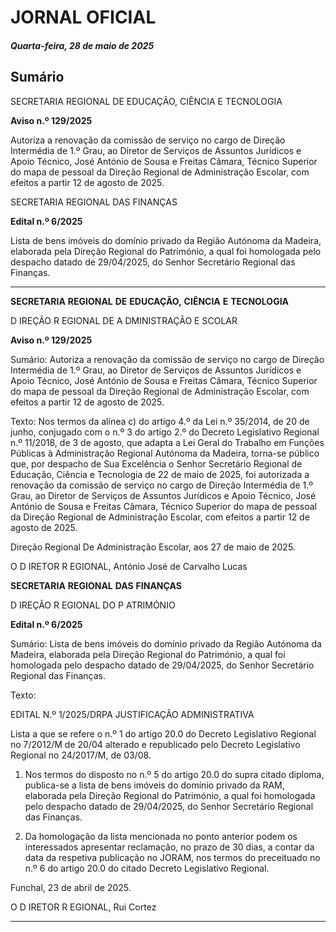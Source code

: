 # JORNAL OFICIAL

##### Quarta-feira, 28 de maio de 2025

## **Sumário**

SECRETARIA REGIONAL DE EDUCAÇÃO, CIÊNCIA E TECNOLOGIA

**Aviso n.º 129/2025**

Autoriza a renovação da comissão de serviço no cargo de Direção Intermédia de 1.º
Grau, ao Diretor de Serviços de Assuntos Jurídicos e Apoio Técnico, José António
de Sousa e Freitas Câmara, Técnico Superior do mapa de pessoal da Direção
Regional de Administração Escolar, com efeitos a partir 12 de agosto de 2025.

SECRETARIA REGIONAL DAS FINANÇAS

**Edital n.º 6/2025**

Lista de bens imóveis do domínio privado da Região Autónoma da Madeira,
elaborada pela Direção Regional do Património, a qual foi homologada pelo
despacho datado de 29/04/2025, do Senhor Secretário Regional das Finanças.




---

**SECRETARIA** **REGIONAL** **DE** **EDUCAÇÃO,** **CIÊNCIA** **E** **TECNOLOGIA**


D IREÇÃO R EGIONAL DE A DMINISTRAÇÃO E SCOLAR


**Aviso n.º 129/2025**


Sumário:
Autoriza a renovação da comissão de serviço no cargo de Direção Intermédia de 1.º Grau, ao Diretor de Serviços de Assuntos Jurídicos e
Apoio Técnico, José António de Sousa e Freitas Câmara, Técnico Superior do mapa de pessoal da Direção Regional de Administração
Escolar, com efeitos a partir 12 de agosto de 2025.

Texto:
Nos termos da alínea c) do artigo 4.º da Lei n.º 35/2014, de 20 de junho, conjugado com o n.º 3 do artigo 2.º do Decreto
Legislativo Regional n.º 11/2018, de 3 de agosto, que adapta a Lei Geral do Trabalho em Funções Públicas à Administração
Regional Autónoma da Madeira, torna-se público que, por despacho de Sua Excelência o Senhor Secretário Regional de
Educação, Ciência e Tecnologia de 22 de maio de 2025, foi autorizada a renovação da comissão de serviço no cargo de
Direção Intermédia de 1.º Grau, ao Diretor de Serviços de Assuntos Jurídicos e Apoio Técnico, José António de Sousa e
Freitas Câmara, Técnico Superior do mapa de pessoal da Direção Regional de Administração Escolar, com efeitos a partir 12
de agosto de 2025.


Direção Regional De Administração Escolar, aos 27 de maio de 2025.


O D IRETOR R EGIONAL, António José de Carvalho Lucas


**SECRETARIA** **REGIONAL** **DAS** **FINANÇAS**


D IREÇÃO R EGIONAL DO P ATRIMÓNIO


**Edital n.º 6/2025**


Sumário:
Lista de bens imóveis do domínio privado da Região Autónoma da Madeira, elaborada pela Direção Regional do Património, a qual foi
homologada pelo despacho datado de 29/04/2025, do Senhor Secretário Regional das Finanças.

Texto:


EDITAL N.º 1/2025/DRPA
JUSTIFICAÇÃO ADMINISTRATIVA

Lista a que se refere o n.º 1 do artigo 20.0 do Decreto Legislativo Regional no 7/2012/M de 20/04 alterado e republicado
pelo Decreto Legislativo Regional no 24/2017/M, de 03/08.


1. Nos termos do disposto no n.º 5 do artigo 20.0 do supra citado diploma, publica-se a lista de bens imóveis do domínio
privado da RAM, elaborada pela Direção Regional do Património, a qual foi homologada pelo despacho datado de
29/04/2025, do Senhor Secretário Regional das Finanças.

2. Da homologação da lista mencionada no ponto anterior podem os interessados apresentar reclamação, no prazo de 30
dias, a contar da data da respetiva publicação no JORAM, nos termos do preceituado no n.º 6 do artigo 20.0 do citado
Decreto Legislativo Regional.

Funchal, 23 de abril de 2025.

O D IRETOR R EGIONAL, Rui Cortez




---
